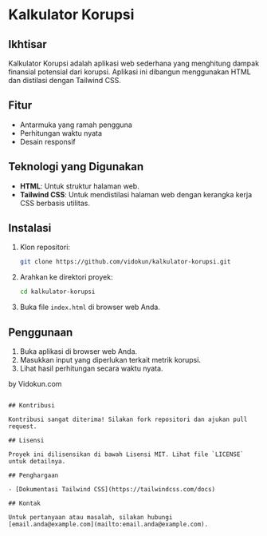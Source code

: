# Kalkulator Korupsi

## Ikhtisar

Kalkulator Korupsi adalah aplikasi web sederhana yang menghitung dampak finansial potensial dari korupsi. Aplikasi ini dibangun menggunakan HTML dan distilasi dengan Tailwind CSS.

## Fitur

- Antarmuka yang ramah pengguna
- Perhitungan waktu nyata
- Desain responsif

## Teknologi yang Digunakan

- **HTML**: Untuk struktur halaman web.
- **Tailwind CSS**: Untuk mendistilasi halaman web dengan kerangka kerja CSS berbasis utilitas.

## Instalasi

1. Klon repositori:
   ```bash
   git clone https://github.com/vidokun/kalkulator-korupsi.git
   ```
2. Arahkan ke direktori proyek:
   ```bash
   cd kalkulator-korupsi
   ```
3. Buka file `index.html` di browser web Anda.

## Penggunaan

1. Buka aplikasi di browser web Anda.
2. Masukkan input yang diperlukan terkait metrik korupsi.
3. Lihat hasil perhitungan secara waktu nyata.

by Vidokun.com
```

## Kontribusi

Kontribusi sangat diterima! Silakan fork repositori dan ajukan pull request.

## Lisensi

Proyek ini dilisensikan di bawah Lisensi MIT. Lihat file `LICENSE` untuk detailnya.

## Penghargaan

- [Dokumentasi Tailwind CSS](https://tailwindcss.com/docs)

## Kontak

Untuk pertanyaan atau masalah, silakan hubungi [email.anda@example.com](mailto:email.anda@example.com).
